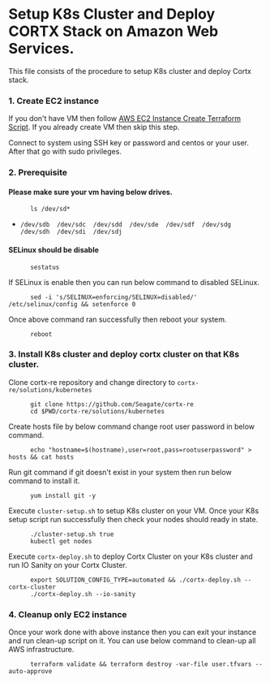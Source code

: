 # Setup K8s Cluster and Deploy CORTX Stack on Amazon Web Services.

   This file consists of the procedure to setup K8s cluster and deploy Cortx stack.

### 1. Create EC2 instance

   If you don't have VM then follow [AWS EC2 Instance Create Terraform Script](https://github.com/Seagate/cortx-re/tree/main/solutions/community-deploy/cloud/AWS). If you already create VM then skip this step.


   Connect to system using SSH key or password and centos or your user. After that go with sudo privileges.

### 2. Prerequisite 
#### Please make sure your vm having below drives.
```
      ls /dev/sd*
```
   - `/dev/sdb  /dev/sdc  /dev/sdd  /dev/sde  /dev/sdf  /dev/sdg  /dev/sdh  /dev/sdi  /dev/sdj`
#### SELinux should be disable
```
      sestatus
```
   If SELinux is enable then you can run below command to disabled SELinux.

```
      sed -i 's/SELINUX=enforcing/SELINUX=disabled/' /etc/selinux/config && setenforce 0
```

   Once above command ran successfully then reboot your system.

```
      reboot
```   
### 3. Install K8s cluster and deploy cortx cluster on that K8s cluster.

   Clone cortx-re repository and change directory to `cortx-re/solutions/kubernetes`
```
      git clone https://github.com/Seagate/cortx-re 
      cd $PWD/cortx-re/solutions/kubernetes
```
   Create hosts file by below command change root user password in below command.
```
      echo "hostname=$(hostname),user=root,pass=rootuserpassword" > hosts && cat hosts
```
   Run git command if git doesn't exist in your system then run below command to install it.

```
      yum install git -y
```
   Execute `cluster-setup.sh` to setup K8s cluster on your VM. Once your K8s setup script run successfully then check your nodes should ready in state.
```
      ./cluster-setup.sh true
      kubectl get nodes
```
   Execute `cortx-deploy.sh` to deploy Cortx Cluster on your K8s cluster and run IO Sanity on your Cortx Cluster.
```
      export SOLUTION_CONFIG_TYPE=automated && ./cortx-deploy.sh --cortx-cluster
      ./cortx-deploy.sh --io-sanity
```

### 4. Cleanup only EC2 instance

   Once your work done with above instance then you can exit your instance and run clean-up script on it. You can use below command to clean-up all AWS infrastructure.
```
      terraform validate && terraform destroy -var-file user.tfvars --auto-approve
```
